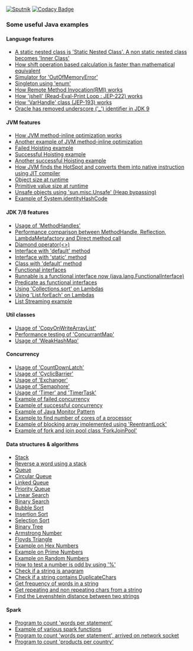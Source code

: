 [![Sputnik](https://sputnik.ci/conf/badge)](https://sputnik.ci/app#/builds/inbravo/java-src)
[![Codacy Badge](https://api.codacy.com/project/badge/Grade/7188db0852ae4fbf8a342015ea545688)](https://www.codacy.com/app/inbravo/java-src?utm_source=github.com&amp;utm_medium=referral&amp;utm_content=inbravo/java-src&amp;utm_campaign=Badge_Grade)
### Some useful Java examples

#### Language features 
-  [A static nested class is 'Static Nested Class'. A non static nested class becomes 'Inner Class'][NestedClassTest.md]
-  [How shift operation based calculation is faster than mathematical equivalent][NativeCalc.md]
-  [Simulator for 'OutOfMemoryError'][OutOfMemoryErrorSim.md]
-  [Singleton using 'enum'][EnumSingletonTest.md]
-  [How Remote Method Invocation(RMI) works][PowerServiceImpl.md]
-  [How 'jshell' (Read-Eval-Print Loop : JEP-222) works][JShellTest.md]
-  [How 'VarHandle' class (JEP-193) works][VarHandleTest.md]
-  [Oracle has removed underscore ('_') identifier in JDK 9][UnderscoreAsIdentifierTest.md]

#### JVM features 
-  [How JVM method-inline optimization works][NoClassInstance.md]
-  [Another example of JVM method-inline optimization][MethodInlineTest.md]
-  [Failed Hoisting example][FailedHoistingTest.md]
-  [Successful Hoisting example][SuccessfulHoistingTest.md]
-  [Another successful Hoisting example][AnotherSuccessfullHoistingTest.md]
-  [How JVM finds the HotSpot and converts them into native instruction using JIT compiler][FibonacciNumber.md]
-  [Object size at runtime][ObjectSizeTest.md]
-  [Primitive value size at runtime][PrimitiveVarsSizeTest.md]
-  [Unsafe objects using 'sun.misc.Unsafe' (Heap bypassing)][UnsafeObject.md]
-  [Example of System.identityHashCode][IdentityHashCode.md]

#### JDK 7/8 features
-  [Usage of 'MethodHandles'][MethodHandleTest.md]
-  [Performance comparison between MethodHandle, Reflection, LambdaMetafactory and Direct method call][TestMethodPerf.md]
-  [Diamond operator(<>)][DiamondOperatorTest.md]
-  [Interface with 'default' method][InterfaceWithMainTest.md]
-  [Interface with 'static' method][InterfaceWithStaticMethod.md]
-  [Class with 'default' method][ClassWithDefaultMethodUsage.md]
-  [Functional interfaces][FunctionalInterfaceTest.md]
-  [Runnable is a functional interface now (java.lang.FunctionalInterface)][ThreadSleepTest.md]
-  [Predicate as functional interfaces][PredicateTest.md]
-  [Using 'Collections.sort' on Lambdas][ComparatorTest.md]
-  [Using 'List.forEach' on Lambdas][ForEachTest.md]
-  [List Streaming example][ListStreamTest.md]

#### Util classes
-  [Usage of 'CopyOnWriteArrayList'][CowalTest.md]
-  [Performance testing of 'ConcurrantMap'][ConcurrantMapTest.md]
-  [Usage of 'WeakHashMap'][WeakHashMapTest.md]


#### Concurrency
-  [Usage of 'CountDownLatch'][CountDownLatch.md]
-  [Usage of 'CyclicBarrier'][CyclicBarrierTest.md]
-  [Usage of 'Exchanger'][ExchangerTest.md]
-  [Usage of 'Semaphore'][SemaphoreTest.md]
-  [Usage of 'Timer' and 'TimerTask'][TimerTest.md]
-  [Example of failed concurrency][FailedConcurrency.md]
-  [Example of successful concurrency][SuccessfullConcurrency.md]
-  [Example of Java Monitor Pattern][MonitorPatternTest.md]
-  [Example to find number of cores of a processor][AvailableProcessorTest.md]
-  [Example of blocking array implemented using 'ReentrantLock'][BlockingArray.md]
-  [Example of fork and join pool class 'ForkJoinPool'][ForkJoinPoolTest.md]

#### Data structures & algorithms
-  [Stack][Stack.md]
-  [Reverse a word using a stack][ReverseTheWord.md]
-  [Queue][Queue.md]
-  [Circular Queue][CircularQueue.md]
-  [Linked Queue][LinkedQueue.md]
-  [Priority Queue][PriorityQueue.md]
-  [Linear Search][LinearSearch.md]
-  [Binary Search][BinarySearch.md]
-  [Bubble Sort][BubbleSort.md]
-  [Insertion Sort][InsertionSort.md]
-  [Selection Sort][SelectionSort.md]
-  [Binary Tree][BinaryTree.md]
-  [Armstrong Number][ArmstrongNumber.md]
-  [Floyds Triangle][FloydsTriangle.md]
-  [Example on Hex Numbers][HexNumberTest.md]
-  [Example on Prime Numbers][PrimeNumbers.md]
-  [Example on Random Numbers][RandomNumbers.md]
-  [How to test a number is odd by using '%'][OddityTest.md]
-  [Check if a string is anagram][Anagram.md]
-  [Check if a string contains DuplicateChars][DuplicateChars.md]
-  [Get frequency of words in a string][WordFrequency.md]
-  [Get repeating and non repeating chars from a string][FirstNonRepeatingChar.md]
-  [Find the Levenshtein distance between two strings][LevenshteinDistanceTest.md]

#### Spark 
-  [Program to count 'words per statement'][JavaWordCount.md]
-  [Example of various spark functions][SparkKeyValueEx.md]
-  [Program to count 'words per statement', arrived on network socket][NetworkWordCount.md]
-  [Program to count 'products per country'][ProductsCountryCount.md]


[JavaWordCount.md]: https://github.com/inbravo/java-src/blob/master/src/main/java/com/inbravo/spark/JavaWordCount.java
[SparkKeyValueEx.md]: https://github.com/inbravo/java-src/blob/master/src/main/java/com/inbravo/spark/SparkKeyValueEx.java
[NetworkWordCount.md]: https://github.com/inbravo/java-src/blob/master/src/main/java/com/inbravo/spark/NetworkWordCount.java
[ProductsCountryCount.md]: https://github.com/inbravo/java-src/blob/master/src/main/java/com/inbravo/spark/ProductsCountryCount.java
[Anagram.md]: https://github.com/inbravo/java-src/blob/master/src/main/java/com/inbravo/string/Anagram.java
[IdentityHashCode.md]: https://github.com/inbravo/java-src/blob/master/src/main/java/com/inbravo/string/IdentityHashCode.java
[DuplicateChars.md]: https://github.com/inbravo/java-src/blob/master/src/main/java/com/inbravo/string/DuplicateChars.java
[WordFrequency.md]: https://github.com/inbravo/java-src/blob/master/src/main/java/com/inbravo/string/WordFrequency.java
[FirstNonRepeatingChar.md]: https://github.com/inbravo/java-src/blob/master/src/main/java/com/inbravo/string/FirstNonRepeatingChar.java
[LevenshteinDistanceTest.md]: https://github.com/inbravo/java-src/blob/master/src/main/java/com/inbravo/string/LevenshteinDistanceTest.java
[NoClassInstance.md]: https://github.com/inbravo/java-src/blob/master/src/main/java/com/inbravo/puzzle/NoClassInstance.java
[PowerServiceImpl.md]: https://github.com/inbravo/java-src/blob/master/src/main/java/com/inbravo/rmi/PowerServiceImpl.java
[JShellTest.md]: https://github.com/inbravo/java-src/blob/master/src/main/java/com/inbravo/jdk9/JShellTest.java
[VarHandleTest.md]: https://github.com/inbravo/java-src/blob/master/src/main/java/com/inbravo/jdk9/VarHandleTest.java
[VarHandleTest.md]: https://github.com/inbravo/java-src/blob/master/src/main/java/com/inbravo/jdk9/VarHandleTest.java
[UnderscoreAsIdentifierTest.md]: https://github.com/inbravo/java-src/blob/master/src/main/java/com/inbravo/jdk9/UnderscoreAsIdentifierTest.java
[FailedHoistingTest.md]: https://github.com/inbravo/java-src/blob/master/src/main/java/com/inbravo/runtime/jit/FailedHoistingTest.java
[SuccessfulHoistingTest.md]: https://github.com/inbravo/java-src/blob/master/src/main/java/com/inbravo/runtime/jit/SuccessfulHoistingTest.java
[AnotherSuccessfullHoistingTest.md]: https://github.com/inbravo/java-src/blob/master/src/main/java/com/inbravo/runtime/jit/AnotherSuccessfullHoistingTest.java
[MethodInlineTest.md]: https://github.com/inbravo/java-src/blob/master/src/main/java/com/inbravo/runtime/jit/MethodInlineTest.java
[UnsafeObject.md]: https://github.com/inbravo/java-src/blob/master/src/main/java/com/inbravo/runtime/jit/UnsafeObject.java
[FibonacciNumber.md]: https://github.com/inbravo/java-src/blob/master/src/main/java/com/inbravo/runtime/jit/FibonacciNumber.java
[NestedClassTest.md]: https://github.com/inbravo/java-src/blob/master/src/main/java/com/inbravo/lang/NestedClassTest.java
[ObjectSizeTest.md]: https://github.com/inbravo/java-src/blob/master/src/main/java/com/inbravo/memory/ObjectSizeTest.java
[PrimitiveVarsSizeTest.md]: https://github.com/inbravo/java-src/blob/master/src/main/java/com/inbravo/memory/PrimitiveVarsSizeTest.java
[OutOfMemoryErrorSim.md]: https://github.com/inbravo/java-src/blob/master/src/main/java/com/inbravo/memory/OutOfMemoryErrorSim.java
[CowalTest.md]: https://github.com/inbravo/java-src/blob/master/src/main/java/com/inbravo/collection/CowalTest.java
[AvailableProcessorTest.md]: https://github.com/inbravo/java-src/blob/master/src/main/java/com/inbravo/concurrency/AvailableProcessorTest.java
[BlockingArray.md]: https://github.com/inbravo/java-src/blob/master/src/main/java/com/inbravo/concurrency/BlockingArray.java
[ForkJoinPoolTest.md]: https://github.com/inbravo/java-src/blob/master/src/main/java/com/inbravo/concurrency/ForkJoinPoolTest.java
[CountDownLatch.md]: https://github.com/inbravo/java-src/blob/master/src/main/java/com/inbravo/concurrency/CountDownLatch.java
[CyclicBarrierTest.md]: https://github.com/inbravo/java-src/blob/master/src/main/java/com/inbravo/concurrency/CyclicBarrierTest.java
[ExchangerTest.md]: https://github.com/inbravo/java-src/blob/master/src/main/java/com/inbravo/concurrency/ExchangerTest.java
[SemaphoreTest.md]: https://github.com/inbravo/java-src/blob/master/src/main/java/com/inbravo/concurrency/SemaphoreTest.java
[FailedConcurrency.md]: https://github.com/inbravo/java-src/blob/master/src/main/java/com/inbravo/concurrency/FailedConcurrency.java
[SuccessfullConcurrency.md]: https://github.com/inbravo/java-src/blob/master/src/main/java/com/inbravo/concurrency/SuccessfullConcurrency.java
[MonitorPatternTest.md]: https://github.com/inbravo/java-src/blob/master/src/main/java/com/inbravo/concurrency/MonitorPatternTest.java
[TimerTest.md]: https://github.com/inbravo/java-src/blob/master/src/main/java/com/inbravo/concurrency/TimerTest.java
[Stack.md]: https://github.com/inbravo/java-src/blob/master/src/main/java/com/inbravo/ds.stack/Stack.java
[ReverseTheWord.md]: https://github.com/inbravo/java-src/blob/master/src/main/java/com/inbravo/ds/stack/ReverseTheWord.java
[ReverseTheWord.md]: https://github.com/inbravo/java-src/blob/master/src/main/java/com/inbravo/ds/stack/ReverseTheWord.java
[Queue.md]: https://github.com/inbravo/java-src/blob/master/src/main/java/com/inbravo/ds/queue/Queue.java
[CircularQueue.md]: https://github.com/inbravo/java-src/blob/master/src/main/java/com/inbravo/ds/queue/CircularQueue.java
[LinkedQueue.md]: https://github.com/inbravo/java-src/blob/master/src/main/java/com/inbravo/ds/queue/LinkedQueue.java
[PriorityQueue.md]: https://github.com/inbravo/java-src/blob/master/src/main/java/com/inbravo/ds/queue/PriorityQueue.java
[BinarySearch.md]: https://github.com/inbravo/java-src/blob/master/src/main/java/com/inbravo/ds/search/BinarySearch.java
[LinearSearch.md]: https://github.com/inbravo/java-src/blob/master/src/main/java/com/inbravo/ds/search/LinearSearch.java
[BubbleSort.md]: https://github.com/inbravo/java-src/blob/master/src/main/java/com/inbravo/ds/search/BubbleSort.java
[InsertionSort.md]: https://github.com/inbravo/java-src/blob/master/src/main/java/com/inbravo/ds/search/InsertionSort.java
[SelectionSort.md]: https://github.com/inbravo/java-src/blob/master/src/main/java/com/inbravo/ds/search/SelectionSort.java
[BinaryTree.md]: https://github.com/inbravo/java-src/blob/master/src/main/java/com/inbravo/ds/tree/BinaryTree.java
[MethodHandleTest.md]: https://github.com/inbravo/java-src/blob/master/src/main/java/com/inbravo/jdk7/MethodHandleTest.java
[DiamondOperatorTest.md]: https://github.com/inbravo/java-src/blob/master/src/main/java/com/inbravo/jdk8/DiamondOperatorTest.java
[InterfaceWithMainTest.md]: https://github.com/inbravo/java-src/blob/master/src/main/java/com/inbravo/jdk8/InterfaceWithMainTest.java
[InterfaceWithStaticMethod.md]: https://github.com/inbravo/java-src/blob/master/src/main/java/com/inbravo/jdk8/funcinterf/InterfaceWithStaticMethod.java
[ClassWithDefaultMethodUsage.md]: https://github.com/inbravo/java-src/blob/master/src/main/java/com/inbravo/jdk8/funcinterf/ClassWithDefaultMethodUsage.java
[FunctionalInterfaceTest.md]: https://github.com/inbravo/java-src/blob/master/src/main/java/com/inbravo/jdk8/funcinterf/FunctionalInterfaceTest.java
[PredicateTest.md]: https://github.com/inbravo/java-src/blob/master/src/main/java/com/inbravo/jdk8/functions/PredicateTest.java
[ComparatorTest.md]: https://github.com/inbravo/java-src/blob/master/src/main/java/com/inbravo/jdk8/lambda/ComparatorTest.java
[ForEachTest.md]: https://github.com/inbravo/java-src/blob/master/src/main/java/com/inbravo/jdk8/lambda/ForEachTest.java
[ThreadSleepTest.md]: https://github.com/inbravo/java-src/blob/master/src/main/java/com/inbravo/jdk8/lambda/ThreadSleepTest.java
[TestMethodPerf.md]: https://github.com/inbravo/java-src/blob/master/src/main/java/com/inbravo/jdk8/lambda/perf/TestMethodPerf.java
[TestMethodPerf.md]: https://github.com/inbravo/java-src/blob/master/src/main/java/com/inbravo/jdk8/lambda/perf/TestMethodPerf.java
[ListStreamTest.md]: https://github.com/inbravo/java-src/blob/master/src/main/java/com/inbravo/jdk8/streams/ListStreamTest.java
[ArmstrongNumber.md]: https://github.com/inbravo/java-src/blob/master/src/main/java/com/inbravo/number/ArmstrongNumber.java
[FloydsTriangle.md]: https://github.com/inbravo/java-src/blob/master/src/main/java/com/inbravo/number/FloydsTriangle.java
[HexNumberTest.md]: https://github.com/inbravo/java-src/blob/master/src/main/java/com/inbravo/number/HexNumberTest.java
[PrimeNumbers.md]: https://github.com/inbravo/java-src/blob/master/src/main/java/com/inbravo/number/PrimeNumbers.java
[RandomNumbers.md]: https://github.com/inbravo/java-src/blob/master/src/main/java/com/inbravo/number/RandomNumbers.java
[OddityTest.md]: https://github.com/inbravo/java-src/blob/master/src/main/java/com/inbravo/puzzle/OddityTest.java
[EnumSingletonTest.md]: https://github.com/inbravo/java-src/blob/master/src/main/java/com/inbravo/pattern/EnumSingletonTest.java
[NativeCalc.md]: https://github.com/inbravo/java-src/blob/master/src/main/java/com/inbravo/perf/NativeCalc.java
[ConcurrantMapTest.md]: https://github.com/inbravo/java-src/blob/master/src/main/java/com/inbravo/ref/ConcurrantMapTest.java
[WeakHashMapTest.md]: https://github.com/inbravo/java-src/blob/master/src/main/java/com/inbravo/ref/WeakHashMapTest.java

